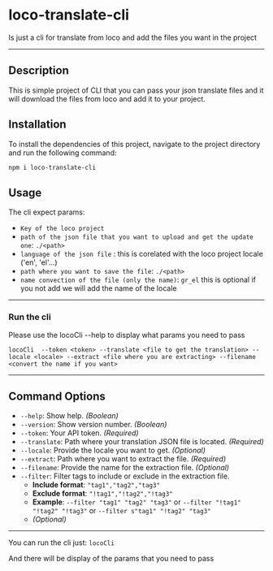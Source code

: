 # loco-translate-cli

Is just a cli for translate from loco and add the files you want in the project

---

## Description

This is simple project of CLI that you can pass your json translate files and it will download the files from loco and add it to your project.

## Installation

To install the dependencies of this project, navigate to the project directory and run the following command:

```bash
npm i loco-translate-cli
```

## Usage

The cli expect params:

- `Key of the loco project`
- `path of the json file that you want to upload and get the update one`: `./<path>`
- `language of the json file` : this is corelated with the loco project locale ('en', 'el'...)
- `path where you want to save the file`: `./<path>`
- `name convection of the file (only the name)`: `gr_el` this is optional if you not add we will add the name of the locale

---

### Run the cli

Please use the locoCli --help to display what params you need to pass

`locoCli  --token <token> --translate <file to get the translation> --locale <locale> --extract <file where you are extracting> --filename <convert the name if you want>`

---

## Command Options

- `--help`: Show help. _(Boolean)_
- `--version`: Show version number. _(Boolean)_
- `--token`: Your API token. _(Required)_
- `--translate`: Path where your translation JSON file is located. _(Required)_
- `--locale`: Provide the locale you want to get. _(Optional)_
- `--extract`: Path where you want to extract the file. _(Required)_
- `--filename`: Provide the name for the extraction file. _(Optional)_
- `--filter`: Filter tags to include or exclude in the extraction file.
  - **Include format**: `"tag1","tag2","tag3"`
  - **Exclude format**: `"!tag1","!tag2","!tag3"`
  - **Example**: `--filter "tag1" "tag2" "tag3"` or `--filter "!tag1" "!tag2" "!tag3"` or `--filter s"tag1" "!tag2" "tag3"`
  - _(Optional)_

---

You can run the cli just:
`locoCli`

And there will be display of the params that you need to pass
